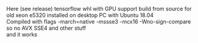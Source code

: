 Here (see release) tensorflow whl with GPU support build from source for old  xeon e5320 installed on desktop PC with Ubuntu 18.04  
Compiled with flags -march=native -mssse3 -mcx16 -Wno-sign-compare  
so no AVX SSE4 and other stuff  
and it works  
